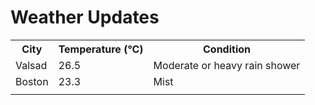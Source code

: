 # Weather Updates

<!-- WEATHER-UPDATE-START -->
<table><tr><th>City</th><th>Temperature (°C)</th><th>Condition</th></tr><tr><td>Valsad</td><td>26.5</td><td>Moderate or heavy rain shower</td></tr><tr><td>Boston</td><td>23.3</td><td>Mist</td></tr><tr><td></td><td></td><td></td></tr></table>
<!-- WEATHER-UPDATE-END -->
